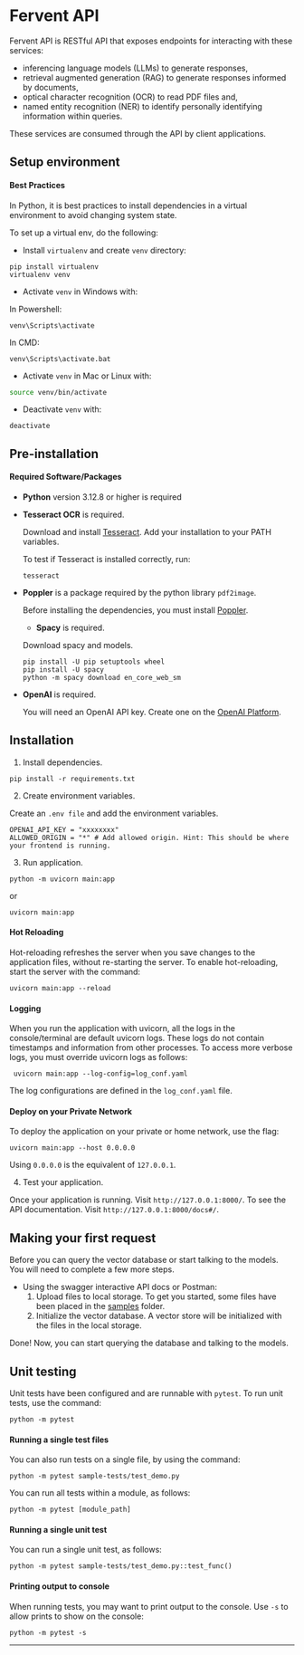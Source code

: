 # Fervent API

Fervent API is RESTful API that exposes endpoints for interacting with these services:
- inferencing language models (LLMs) to generate responses, 
- retrieval augmented generation (RAG) to generate responses informed by documents, 
- optical character recognition (OCR) to read PDF files and,
- named entity recognition (NER) to identify personally identifying information within queries.

These services are consumed through the API by client applications.


## Setup environment

#### Best Practices

In Python, it is best practices to install dependencies in a virtual environment to avoid
changing system state.

To set up a virtual env, do the following:

- Install `virtualenv` and create `venv` directory:

```commandline
pip install virtualenv
virtualenv venv
```

- Activate `venv` in Windows with:

In Powershell:
```commandline
venv\Scripts\activate
```

In CMD:
```commandline
venv\Scripts\activate.bat
```

- Activate `venv` in Mac or Linux with:

```zsh
source venv/bin/activate
```

- Deactivate `venv` with:

```commandline
deactivate
```

## Pre-installation

#### Required Software/Packages

- **Python** version 3.12.8 or higher is required

- **Tesseract OCR** is required.

    Download and install [Tesseract](https://tesseract-ocr.github.io/tessdoc/Installation.html).
    Add your installation to your PATH variables.

    To test if Tesseract is installed correctly, run:

    ```commandline
    tesseract
    ```

- **Poppler** is a package required by the python library `pdf2image`.

    Before installing the dependencies, you must install [Poppler](https://pdf2image.readthedocs.io/en/latest/installation.html).

    - **Spacy** is required.

    Download spacy and models.

    ```commandline
    pip install -U pip setuptools wheel
    pip install -U spacy
    python -m spacy download en_core_web_sm
    ```

- **OpenAI** is required.

    You will need an OpenAI API key. Create one on the [OpenAI Platform](https://platform.openai.com/).


## Installation

1. Install dependencies.

```commandline
pip install -r requirements.txt
```

2. Create environment variables.

Create an `.env file` and add the environment variables.

```env
OPENAI_API_KEY = "xxxxxxxx"
ALLOWED_ORIGIN = "*" # Add allowed origin. Hint: This should be where your frontend is running.
```

3. Run application.

```commandline
python -m uvicorn main:app
```
or
```commandline
uvicorn main:app
```

#### Hot Reloading
Hot-reloading refreshes the server when you save changes to the application files, without re-starting the server.
To enable hot-reloading, start the server with the command:

```commandline
uvicorn main:app --reload
```

#### Logging
When you run the application with uvicorn, all the logs in the console/terminal are default uvicorn logs.
These logs do not contain timestamps and information from other processes. To access more verbose logs, 
you must override uvicorn logs as follows:

```commandline
 uvicorn main:app --log-config=log_conf.yaml
```

The log configurations are defined in the `log_conf.yaml` file.

#### Deploy on your Private Network 
To deploy the application on your private or home network, use the flag:

```commandline
uvicorn main:app --host 0.0.0.0
```

Using `0.0.0.0` is the equivalent of `127.0.0.1`.

4. Test your application.

Once your application is running. Visit `http://127.0.0.1:8000/`. 
To see the API documentation. Visit `http://127.0.0.1:8000/docs#/`.


## Making your first request

Before you can query the vector database or start talking to the models.
You will need to complete a few more steps.

- Using the swagger interactive API docs or Postman:
    1. Upload files to local storage. To get you started, some files have been placed in the [samples](./sample-files/uploads) folder.
    2. Initialize the vector database. A vector store will be initialized with the files in the local storage.

Done! Now, you can start querying the database and talking to the models. 


## Unit testing

Unit tests have been configured and are runnable with `pytest`. To run unit tests, use the command:

```commandline
python -m pytest
```

#### Running a single test files

You can also run tests on a single file, by using the command:

```commandline
python -m pytest sample-tests/test_demo.py
```

You can run all tests within a module, as follows:

```commandline
python -m pytest [module_path]
```

#### Running a single unit test

You can run a single unit test, as follows:

```commandline
python -m pytest sample-tests/test_demo.py::test_func()
```

#### Printing output to console

When running tests, you may want to print output to the console. Use `-s` to allow prints to show on the console:

```commandline
python -m pytest -s
```

---